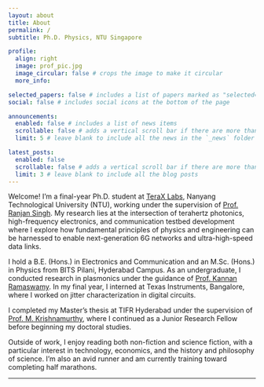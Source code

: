 ```yaml
---
layout: about
title: About
permalink: /
subtitle: Ph.D. Physics, NTU Singapore

profile:
  align: right
  image: prof_pic.jpg
  image_circular: false # crops the image to make it circular
  more_info:

selected_papers: false # includes a list of papers marked as "selected={true}"
social: false # includes social icons at the bottom of the page

announcements:
  enabled: false # includes a list of news items
  scrollable: false # adds a vertical scroll bar if there are more than 3 news items
  limit: 5 # leave blank to include all the news in the `_news` folder

latest_posts:
  enabled: false
  scrollable: false # adds a vertical scroll bar if there are more than 3 new posts items
  limit: 3 # leave blank to include all the blog posts
---
```



Welcome! I’m a final-year Ph.D. student at [TeraX Labs](https://web.spms.ntu.edu.sg/~ranjans/index.html), Nanyang Technological University (NTU), working under the supervision of [Prof. Ranjan Singh](https://web.spms.ntu.edu.sg/~ranjans/prof.html). My research lies at the intersection of terahertz photonics, high-frequency electronics, and communication testbed development where I explore how fundamental principles of physics and engineering can be harnessed to enable next-generation 6G networks and ultra-high-speed data links.

I hold a B.E. (Hons.) in Electronics and Communication and an M.Sc. (Hons.) in Physics from BITS Pilani, Hyderabad Campus. As an undergraduate, I conducted research in plasmonics under the guidance of [Prof. Kannan Ramaswamy](https://www.bits-pilani.ac.in/hyderabad/kannan-ramaswamy/). In my final year, I interned at Texas Instruments, Bangalore, where I worked on jitter characterization in digital circuits.

I completed my Master’s thesis at TIFR Hyderabad under the supervision of [Prof. M. Krishnamurthy](https://www.tifr.res.in/~uphill/), where I continued as a Junior Research Fellow before beginning my doctoral studies.

Outside of work, I enjoy reading both non-fiction and science fiction, with a particular interest in technology, economics, and the history and philosophy of science. I’m also an avid runner and am currently training toward completing half marathons.

---

